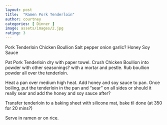 ```yaml
---
layout: post
title:  "Ramen Pork Tenderloin"
author: courtney
categories: [ Dinner ]
image: assets/images/2.jpg
rating: 3
---
```

Pork Tenderloin
Chicken Boullion
Salt pepper onion garlic?
Honey
Soy Sauce

Pat Pork Tenderloin dry with paper towel. Crush Chicken Boullion into powder with other seasonings? with a mortar and pestle. Rub boullion powder all over the tenderloin. 

Heat a pan over medium high heat. Add honey and soy sauce to pan. Once boiling, put the tenderloin in the pan and “sear” on all sides or should it really sear and add the honey and soy sauce after?

Transfer tenderloin to a baking sheet with silicone mat, bake til done (at 350 for 20 mins?)

Serve in ramen or on rice.
